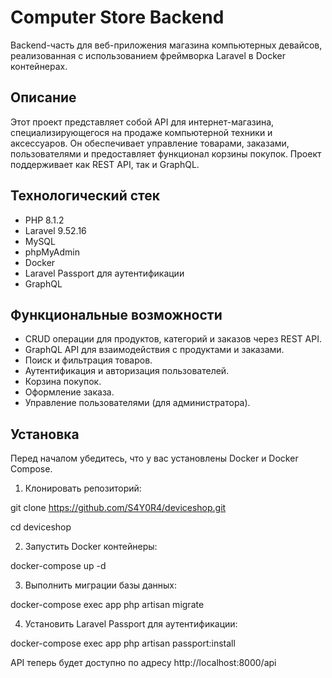 # Computer Store Backend

Backend-часть для веб-приложения магазина компьютерных девайсов, реализованная с использованием фреймворка Laravel в Docker контейнерах.

## Описание

Этот проект представляет собой API для интернет-магазина, специализирующегося на продаже компьютерной техники и аксессуаров. Он обеспечивает управление товарами, заказами, пользователями и предоставляет функционал корзины покупок. Проект поддерживает как REST API, так и GraphQL.

## Технологический стек

- PHP 8.1.2
- Laravel 9.52.16
- MySQL
- phpMyAdmin
- Docker
- Laravel Passport для аутентификации
- GraphQL

## Функциональные возможности

- CRUD операции для продуктов, категорий и заказов через REST API.
- GraphQL API для взаимодействия с продуктами и заказами.
- Поиск и фильтрация товаров.
- Аутентификация и авторизация пользователей.
- Корзина покупок.
- Оформление заказа.
- Управление пользователями (для администратора).

## Установка

Перед началом убедитесь, что у вас установлены Docker и Docker Compose.

1. Клонировать репозиторий:

git clone https://github.com/S4Y0R4/deviceshop.git

cd deviceshop

2. Запустить Docker контейнеры:

docker-compose up -d

3. Выполнить миграции базы данных:

docker-compose exec app php artisan migrate 

4. Установить Laravel Passport для аутентификации:

docker-compose exec app php artisan passport:install

API теперь будет доступно по адресу http://localhost:8000/api
